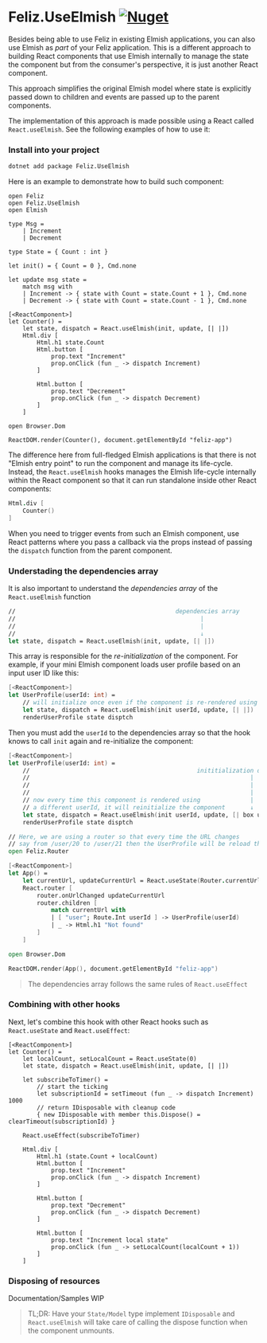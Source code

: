 # Feliz.UseElmish [![Nuget](https://img.shields.io/nuget/v/Feliz.UseElmish.svg?maxAge=0&colorB=brightgreen)](https://www.nuget.org/packages/Feliz.UseElmish)

Besides being able to use Feliz in existing Elmish applications, you can also use Elmish as _part_ of your Feliz application. This is a different approach to building React components that use Elmish internally to manage the state the component but from the consumer's perspective, it is just another React component.

This approach simplifies the original Elmish model where state is explicitly passed down to children and events are passed up to the parent components.

The implementation of this approach is made possible using a React called `React.useElmish`. See the following examples of how to use it:

### Install into your project
```bash
dotnet add package Feliz.UseElmish
```

Here is an example to demonstrate how to build such component:
```fsharp:use-elmish-basic
open Feliz
open Feliz.UseElmish
open Elmish

type Msg =
    | Increment
    | Decrement

type State = { Count : int }

let init() = { Count = 0 }, Cmd.none

let update msg state =
    match msg with
    | Increment -> { state with Count = state.Count + 1 }, Cmd.none
    | Decrement -> { state with Count = state.Count - 1 }, Cmd.none

[<ReactComponent>]
let Counter() =
    let state, dispatch = React.useElmish(init, update, [| |])
    Html.div [
        Html.h1 state.Count
        Html.button [
            prop.text "Increment"
            prop.onClick (fun _ -> dispatch Increment)
        ]

        Html.button [
            prop.text "Decrement"
            prop.onClick (fun _ -> dispatch Decrement)
        ]
    ]

open Browser.Dom

ReactDOM.render(Counter(), document.getElementById "feliz-app")
```
The difference here from full-fledged Elmish applications is that there is not "Elmish entry point" to run the component and manage its life-cycle. Instead, the `React.useElmish` hooks manages the Elmish life-cycle internally within the React component so that it can run standalone inside other React components:
```fs
Html.div [
    Counter()
]
```
When you need to trigger events from such an Elmish component, use React patterns where you pass a callback via the props instead of passing the `dispatch` function from the parent component.

### Understading the dependencies array
It is also important to understand the _dependencies array_ of the `React.useElmish` function
```fs
//                                             dependencies array
//                                                    |
//                                                    |
//                                                    ↓
let state, dispatch = React.useElmish(init, update, [| |])
```
This array is responsible for the _re-initialization_ of the component. For example, if your mini Elmish component loads user profile based on an input user ID like this:
```fs
[<ReactComponent>]
let UserProfile(userId: int) =
    // will initialize once even if the component is re-rendered using a different userId
    let state, dispatch = React.useElmish(init userId, update, [| |])
    renderUserProfile state disptch
```
Then you must add the `userId` to the dependencies array so that the hook knows to call `init` again and re-initialize the component:
```fs
[<ReactComponent>]
let UserProfile(userId: int) =
    //                                               inititialization dependency
    //                                                              |
    //                                                              |
    //                                                              |
    // now every time this component is rendered using              |
    // a different userId, it will reinitialize the component       ↓
    let state, dispatch = React.useElmish(init userId, update, [| box userId |])
    renderUserProfile state disptch

// Here, we are using a router so that every time the URL changes
// say from /user/20 to /user/21 then the UserProfile will be reload that user
open Feliz.Router

[<ReactComponent>]
let App() =
    let currentUrl, updateCurrentUrl = React.useState(Router.currentUrl())
    React.router [
        router.onUrlChanged updateCurrentUrl
        router.children [
            match currentUrl with
            | [ "user"; Route.Int userId ] -> UserProfile(userId)
            | _ -> Html.h1 "Not found"
        ]
    ]

open Browser.Dom

ReactDOM.render(App(), document.getElementById "feliz-app")
```

> The dependencies array follows the same rules of `React.useEffect`

### Combining with other hooks
Next, let's combine this hook with other React hooks such as `React.useState` and `React.useEffect`:
```fsharp:use-elmish-combined
[<ReactComponent>]
let Counter() =
    let localCount, setLocalCount = React.useState(0)
    let state, dispatch = React.useElmish(init, update, [| |])

    let subscribeToTimer() =
        // start the ticking
        let subscriptionId = setTimeout (fun _ -> dispatch Increment) 1000
        // return IDisposable with cleanup code
        { new IDisposable with member this.Dispose() = clearTimeout(subscriptionId) }

    React.useEffect(subscribeToTimer)

    Html.div [
        Html.h1 (state.Count + localCount)
        Html.button [
            prop.text "Increment"
            prop.onClick (fun _ -> dispatch Increment)
        ]

        Html.button [
            prop.text "Decrement"
            prop.onClick (fun _ -> dispatch Decrement)
        ]

        Html.button [
            prop.text "Increment local state"
            prop.onClick (fun _ -> setLocalCount(localCount + 1))
        ]
    ]
```
### Disposing of resources

Documentation/Samples WIP

> TL;DR: Have your `State/Model` type implement `IDisposable` and `React.useElmish` will take care of calling the dispose function when the component unmounts.